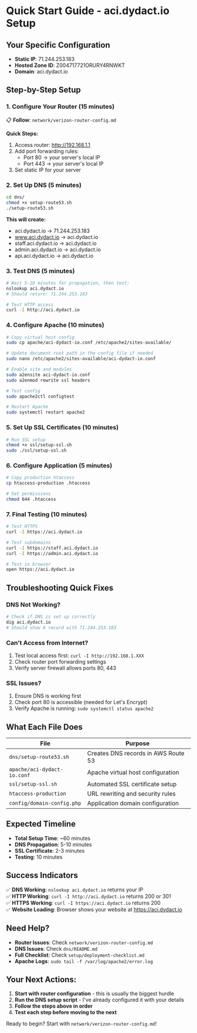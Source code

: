 # Quick Start Guide - aci.dydact.io Setup

## Your Specific Configuration
- **Static IP**: 71.244.253.183
- **Hosted Zone ID**: Z004717721ORURY4RNWKT
- **Domain**: aci.dydact.io

## Step-by-Step Setup

### 1. Configure Your Router (15 minutes)
📋 **Follow**: `network/verizon-router-config.md`

**Quick Steps:**
1. Access router: http://192.168.1.1
2. Add port forwarding rules:
   - Port 80 → your server's local IP
   - Port 443 → your server's local IP
3. Set static IP for your server

### 2. Set Up DNS (5 minutes)
```bash
cd dns/
chmod +x setup-route53.sh
./setup-route53.sh
```

**This will create:**
- aci.dydact.io → 71.244.253.183
- www.aci.dydact.io → aci.dydact.io
- staff.aci.dydact.io → aci.dydact.io
- admin.aci.dydact.io → aci.dydact.io
- api.aci.dydact.io → aci.dydact.io

### 3. Test DNS (5 minutes)
```bash
# Wait 5-10 minutes for propagation, then test:
nslookup aci.dydact.io
# Should return: 71.244.253.183

# Test HTTP access
curl -I http://aci.dydact.io
```

### 4. Configure Apache (10 minutes)
```bash
# Copy virtual host config
sudo cp apache/aci-dydact-io.conf /etc/apache2/sites-available/

# Update document root path in the config file if needed
sudo nano /etc/apache2/sites-available/aci-dydact-io.conf

# Enable site and modules
sudo a2ensite aci-dydact-io.conf
sudo a2enmod rewrite ssl headers

# Test config
sudo apache2ctl configtest

# Restart Apache
sudo systemctl restart apache2
```

### 5. Set Up SSL Certificates (10 minutes)
```bash
# Run SSL setup
chmod +x ssl/setup-ssl.sh
sudo ./ssl/setup-ssl.sh
```

### 6. Configure Application (5 minutes)
```bash
# Copy production htaccess
cp htaccess-production .htaccess

# Set permissions
chmod 644 .htaccess
```

### 7. Final Testing (10 minutes)
```bash
# Test HTTPS
curl -I https://aci.dydact.io

# Test subdomains
curl -I https://staff.aci.dydact.io
curl -I https://admin.aci.dydact.io

# Test in browser
open https://aci.dydact.io
```

## Troubleshooting Quick Fixes

### DNS Not Working?
```bash
# Check if DNS is set up correctly
dig aci.dydact.io
# Should show A record with 71.244.253.183
```

### Can't Access from Internet?
1. Test local access first: `curl -I http://192.168.1.XXX`
2. Check router port forwarding settings
3. Verify server firewall allows ports 80, 443

### SSL Issues?
1. Ensure DNS is working first
2. Check port 80 is accessible (needed for Let's Encrypt)
3. Verify Apache is running: `sudo systemctl status apache2`

## What Each File Does

| File | Purpose |
|------|---------|
| `dns/setup-route53.sh` | Creates DNS records in AWS Route 53 |
| `apache/aci-dydact-io.conf` | Apache virtual host configuration |
| `ssl/setup-ssl.sh` | Automated SSL certificate setup |
| `htaccess-production` | URL rewriting and security rules |
| `config/domain-config.php` | Application domain configuration |

## Expected Timeline
- **Total Setup Time**: ~60 minutes
- **DNS Propagation**: 5-10 minutes
- **SSL Certificate**: 2-3 minutes
- **Testing**: 10 minutes

## Success Indicators

✅ **DNS Working**: `nslookup aci.dydact.io` returns your IP  
✅ **HTTP Working**: `curl -I http://aci.dydact.io` returns 200 or 301  
✅ **HTTPS Working**: `curl -I https://aci.dydact.io` returns 200  
✅ **Website Loading**: Browser shows your website at https://aci.dydact.io  

## Need Help?

- **Router Issues**: Check `network/verizon-router-config.md`
- **DNS Issues**: Check `dns/README.md`
- **Full Checklist**: Check `setup/deployment-checklist.md`
- **Apache Logs**: `sudo tail -f /var/log/apache2/error.log`

## Your Next Actions:

1. **Start with router configuration** - this is usually the biggest hurdle
2. **Run the DNS setup script** - I've already configured it with your details
3. **Follow the steps above in order**
4. **Test each step before moving to the next**

Ready to begin? Start with `network/verizon-router-config.md`!